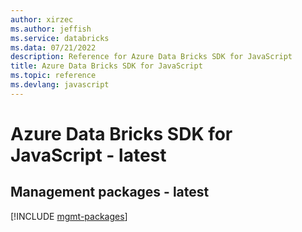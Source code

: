 ```yaml
---
author: xirzec
ms.author: jeffish
ms.service: databricks
ms.data: 07/21/2022
description: Reference for Azure Data Bricks SDK for JavaScript
title: Azure Data Bricks SDK for JavaScript
ms.topic: reference
ms.devlang: javascript
---
```

# Azure Data Bricks SDK for JavaScript - latest

## Management packages - latest
[!INCLUDE [mgmt-packages](data-bricks-mgmt-index.md)]